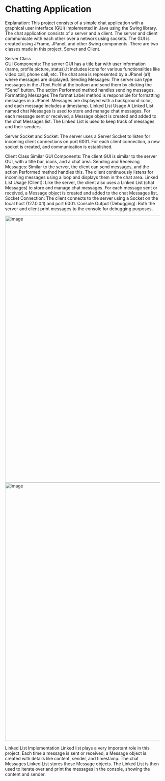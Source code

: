 # Chatting Application 
Explanation:
This project consists of a simple chat application with a graphical user interface (GUI) implemented in Java using the Swing library. The chat application consists of a server and a client. The server and client communicate with each other over a network using sockets. The GUI is created using JFrame, JPanel, and other Swing components. There are two classes made in this project. Server and Client.

Server Class                                                                                                                                                                                     
GUI Components:
The server GUI has a title bar with user information (name, profile picture, status).It includes icons for various functionalities like video call, phone call, etc. The chat area is represented by a JPanel (a1) where messages are displayed.
Sending Messages:
The server can type messages in the JText Field at the bottom and send them by clicking the "Send" button. The action Performed method handles sending messages. 
Formatting Messages
The format Label method is responsible for formatting messages in a JPanel.
Messages are displayed with a background color, and each message includes a timestamp.
Linked List Usage
A Linked List named chat Messages is used to store and manage chat messages.
For each message sent or received, a Message object is created and added to the chat Messages list.
The Linked List is used to keep track of messages and their senders.

Server Socket and Socket:
The server uses a Server Socket to listen for incoming client connections on port 6001.
For each client connection, a new socket is created, and communication is established.

Client Class                                                                                                                                                                                                    Similar GUI Components:
The client GUI is similar to the server GUI, with a title bar, icons, and a chat area.
Sending and Receiving Messages:
Similar to the server, the client can send messages, and the action Performed method handles this.
The client continuously listens for incoming messages using a loop and displays them in the chat area.
Linked List Usage (Client):
Like the server, the client also uses a Linked List (chat Messages) to store and manage chat messages.
For each message sent or received, a Message object is created and added to the chat Messages list.
Socket Connection:
The client connects to the server using a Socket on the local host (127.0.0.1) and port 6001.
Console Output (Debugging):
Both the server and client print messages to the console for debugging purposes. 

<img width="553" height="866" alt="image" src="https://github.com/user-attachments/assets/3cf7396f-b297-4248-b0ed-71666b5bd75b" />

<img width="553" height="838" alt="image" src="https://github.com/user-attachments/assets/a001f0fa-d754-4d72-b6b1-7aed8baf3ac8" />


Linked List Implementation                                                                                                                                                                            Linked list plays a very important role in this project. Each time a message is sent or received, a Message object is created with details like content, sender, and timestamp.
The chat Messages Linked List stores these Message objects.
The Linked List is then used to iterate over and print the messages in the console, showing the content and sender.
